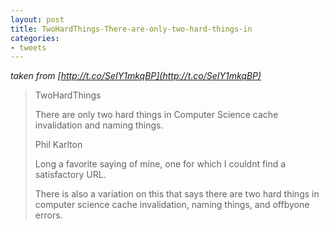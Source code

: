 ```yaml
---
layout: post
title: TwoHardThings-There-are-only-two-hard-things-in
categories:
- tweets
---
```

*taken from [http://t.co/SeIY1mkqBP](http://t.co/SeIY1mkqBP)*
>TwoHardThings
>
>There are only two hard things in Computer Science cache     invalidation and naming things.
>
> Phil Karlton
>
>Long a favorite saying of mine, one for which I couldnt find a   satisfactory URL.
>
>There is also a variation on this that says there are two hard   things in computer science cache invalidation, naming things, and   offbyone errors.
>
>